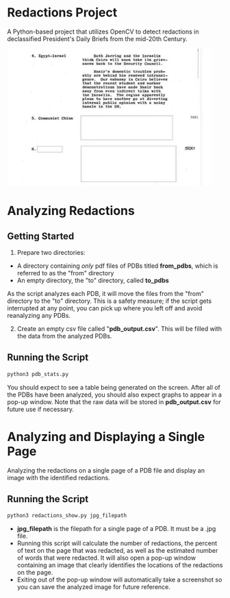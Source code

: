 # Redactions Project 

A Python-based project that utilizes OpenCV to detect redactions in declassified President's Daily Briefs from the mid-20th Century.

![](redaction3gif.gif)


# Analyzing Redactions

## Getting Started

1. Prepare two directories:
- A directory containing _only_ pdf files of PDBs titled __from_pdbs__, which is referred to as the "from" directory
- An empty directory, the "to" directory, called __to_pdbs__

As the script analyzes each PDB, it will move the files from the "from" directory to the "to" directory. This is a safety measure; if the script gets interrupted at any point, you can pick up where you left off and avoid reanalyzing any PDBs. 

2. Create an empty csv file called "__pdb_output.csv__". This will be filled with the data from the analyzed PDBs. 

## Running the Script

```bash
python3 pdb_stats.py
```
You should expect to see a table being generated on the screen. After all of the PDBs have been analyzed, you should also expect graphs to appear in a pop-up window. Note that the raw data will be stored in __pdb_output.csv__ for future use if necessary.

# Analyzing and Displaying a Single Page

Analyzing the redactions on a single page of a PDB file and display an image with the identified redactions.

## Running the Script

```bash
python3 redactions_show.py jpg_filepath
```
- __jpg_filepath__ is the filepath for a single page of a PDB. It must be a .jpg file.
- Running this script will calculate the number of redactions, the percent of text on the page that was redacted, as well as the estimated number of words that were redacted. It will also open a pop-up window containing an image that clearly identifies the locations of the redactions on the page.
- Exiting out of the pop-up window will automatically take a screenshot so you can save the analyzed image for future reference.


